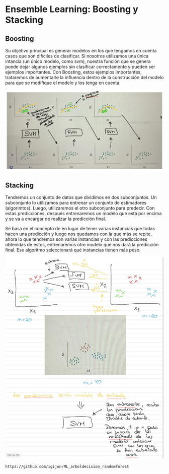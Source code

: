 # Ensemble Learning: Boosting y Stacking

## Boosting

Su objetivo principal es generar modelos en los que tengamos en cuenta casos que son difíciles de clasificar. Si nosotros utilizamos una única intancia (un único modelo, como svm), nuestra función que se genera puede dejar algunos ejemplos sin clasificar correctamente y pueden ser ejemplos importantes.
Con Boosting, estos ejemplos importantes, trataremos de aumentarle la influencia dentro de la construcción del modelo para que se modifique el modelo y los tenga en cuenta.

![alt text](image-12.png)

## Stacking

Tendremos un conjunto de datos que dividimos en dos subconjuntos. 
Un subconjunto lo utilizamos para entrenar un conjunto de estimadores (algorimtos). Luego, utilizaremos el otro subconjunto para predecir. Con estas predicciones, después entrenaremos un modelo que está por encima y se va a encargar de realizar la predicción final.

Se basa en el concepto de en lugar de tener varias instancias que todas hacen una predicción y luego nos quedamos con la que más se repite, ahora lo que tendremos son varias instancias y con las predicciones obtenidas de estos, entrenaremos otro modelo que nos dará la predicción final. Ese algoritmo seleccionará qué instancias tienen más peso.

![alt text](image-13.png)

```{note}
https://github.com/igijon/ML_arboldecision_randomforest
```